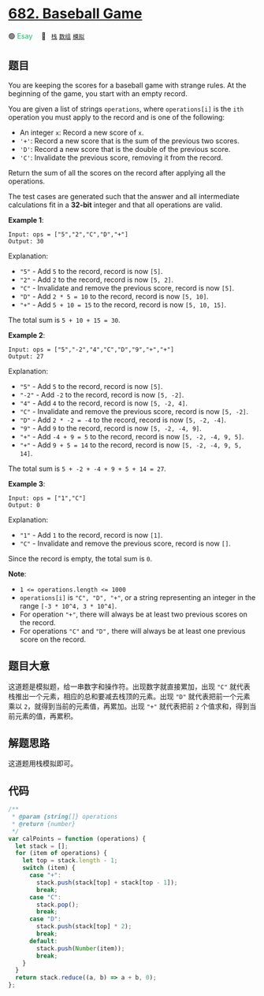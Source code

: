 # [682. Baseball Game](https://leetcode.com/problems/baseball-game/)

🟢 <font color=#15bd66>Esay</font>&emsp; 🔖&ensp; [`栈`](/leetcode/outline/tag/stack.md) [`数组`](/leetcode/outline/tag/array.md) [`模拟`](/leetcode/outline/tag/simulation.md)

## 题目

You are keeping the scores for a baseball game with strange rules. At the beginning of the game, you start with an empty record.

You are given a list of strings `operations`, where `operations[i]` is the `ith` operation you must apply to the record and is one of the following:

- An integer `x`: Record a new score of `x`.
- `'+'`: Record a new score that is the sum of the previous two scores.
- `'D'`: Record a new score that is the double of the previous score.
- `'C'`: Invalidate the previous score, removing it from the record.

Return the sum of all the scores on the record after applying all the operations.

The test cases are generated such that the answer and all intermediate calculations fit in a **32-bit** integer and that all operations are valid.

**Example 1**:

```
Input: ops = ["5","2","C","D","+"]
Output: 30
```

Explanation:

- `"5"` - Add `5` to the record, record is now `[5]`.
- `"2"` - Add `2` to the record, record is now `[5, 2]`.
- `"C"` - Invalidate and remove the previous score, record is now `[5]`.
- `"D"` - Add `2 * 5 = 10` to the record, record is now `[5, 10]`.
- `"+"` - Add `5 + 10 = 15` to the record, record is now `[5, 10, 15]`.

The total sum is `5 + 10 + 15 = 30`.

**Example 2**:

```
Input: ops = ["5","-2","4","C","D","9","+","+"]
Output: 27
```

Explanation:

- `"5"` - Add `5` to the record, record is now `[5]`.
- `"-2"` - Add `-2` to the record, record is now `[5, -2]`.
- `"4"` - Add `4` to the record, record is now `[5, -2, 4]`.
- `"C"` - Invalidate and remove the previous score, record is now `[5, -2]`.
- `"D"` - Add `2 * -2 = -4` to the record, record is now `[5, -2, -4]`.
- `"9"` - Add `9` to the record, record is now `[5, -2, -4, 9]`.
- `"+"` - Add `-4 + 9 = 5` to the record, record is now `[5, -2, -4, 9, 5]`.
- `"+"` - Add `9 + 5 = 14` to the record, record is now `[5, -2, -4, 9, 5, 14]`.

The total sum is `5 + -2 + -4 + 9 + 5 + 14 = 27`.

**Example 3**:

```
Input: ops = ["1","C"]
Output: 0
```

Explanation:

- `"1"` - Add `1` to the record, record is now `[1]`.
- `"C"` - Invalidate and remove the previous score, record is now `[]`.

Since the record is empty, the total sum is `0`.

**Note**:

- `1 <= operations.length <= 1000`
- `operations[i]` is `"C", "D", "+"`, or a string representing an integer in the range `[-3 * 10^4, 3 * 10^4]`.
- For operation `"+"`, there will always be at least two previous scores on the record.
- For operations `"C"` and `"D",` there will always be at least one previous score on the record.

## 题目大意

这道题是模拟题，给一串数字和操作符。出现数字就直接累加，出现 `"C"` 就代表栈推出一个元素，相应的总和要减去栈顶的元素。出现 `"D"` 就代表把前一个元素乘以 `2`，就得到当前的元素值，再累加。出现 `"+"` 就代表把前 `2` 个值求和，得到当前元素的值，再累积。

## 解题思路

这道题用栈模拟即可。

## 代码

```javascript
/**
 * @param {string[]} operations
 * @return {number}
 */
var calPoints = function (operations) {
  let stack = [];
  for (item of operations) {
    let top = stack.length - 1;
    switch (item) {
      case "+":
        stack.push(stack[top] + stack[top - 1]);
        break;
      case "C":
        stack.pop();
        break;
      case "D":
        stack.push(stack[top] * 2);
        break;
      default:
        stack.push(Number(item));
        break;
    }
  }
  return stack.reduce((a, b) => a + b, 0);
};
```
